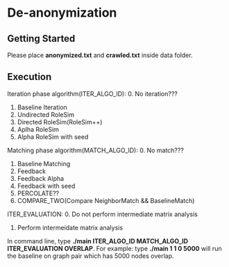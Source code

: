 # De-anonymization


## Getting Started
Please place **anonymized.txt** and **crawled.txt** inside data folder.

## Execution

Iteration phase algorithm(ITER_ALGO_ID):
0. No iteration???
1. Baseline Iteration
2. Undirected RoleSim
3. Directed RoleSim(RoleSim++)
4. Aplha RoleSim
5. Alpha RoleSim with seed

Matching phase algorithm(MATCH_ALGO_ID):
0. No match???
1. Baseline Matching
2. Feedback
3. Feedback Alpha
4. Feedback with seed
5. PERCOLATE??
6. COMPARE_TWO(Compare NeighborMatch && BaselineMatch)

ITER_EVALUATION:
0. Do not perform intermediate matrix analysis
1. Perform intermeidate matrix analysis

In command line, type **./main ITER_ALGO_ID MATCH_ALGO_ID ITER_EVALUATION OVERLAP**.
For example: type **./main 1 1 0 5000** will run the baseline on graph pair which has 5000 nodes overlap.

